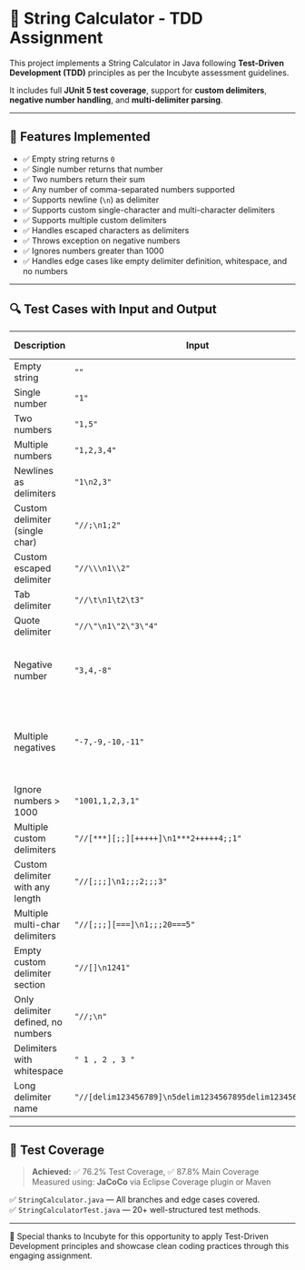 # 🧮 String Calculator - TDD Assignment

This project implements a String Calculator in Java following **Test-Driven Development (TDD)** principles as per the Incubyte assessment guidelines.

It includes full **JUnit 5 test coverage**, support for **custom delimiters**, **negative number handling**, and **multi-delimiter parsing**.

---

## 📌 Features Implemented

- ✅ Empty string returns `0`
- ✅ Single number returns that number
- ✅ Two numbers return their sum
- ✅ Any number of comma-separated numbers supported
- ✅ Supports newline (`\n`) as delimiter
- ✅ Supports custom single-character and multi-character delimiters
- ✅ Supports multiple custom delimiters
- ✅ Handles escaped characters as delimiters
- ✅ Throws exception on negative numbers
- ✅ Ignores numbers greater than 1000
- ✅ Handles edge cases like empty delimiter definition, whitespace, and no numbers

---

## 🔍 Test Cases with Input and Output

| Description                          | Input                                 | Output / Behavior                            |
|--------------------------------------|----------------------------------------|-----------------------------------------------|
| Empty string                         | `""`                                   | `0`                                            |
| Single number                        | `"1"`                                  | `1`                                            |
| Two numbers                          | `"1,5"`                                 | `6`                                            |
| Multiple numbers                     | `"1,2,3,4"`                             | `10`                                           |
| Newlines as delimiters              | `"1\n2,3"`                              | `6`                                            |
| Custom delimiter (single char)       | `"//;\n1;2"`                            | `3`                                            |
| Custom escaped delimiter             | `"//\\\n1\\2"`                          | `3`                                            |
| Tab delimiter                        | `"//\t\n1\t2\t3"`                       | `6`                                            |
| Quote delimiter                      | `"//\"\n1\"2\"3\"4"`                    | `10`                                           |
| Negative number                      | `"3,4,-8"`                              | ❌ Exception: `Negative numbers are not allowed` |
| Multiple negatives                   | `"-7,-9,-10,-11"`                       | ❌ Exception: `Negative numbers not allowed: -7, -9, -10, -11` |
| Ignore numbers > 1000               | `"1001,1,2,3,1"`                        | `7`                                            |
| Multiple custom delimiters          | `"//[***][;;][+++++]\n1***2+++++4;;1"` | `8`                                            |
| Custom delimiter with any length     | `"//[;;;]\n1;;;2;;;3"`                 | `6`                                            |
| Multiple multi-char delimiters       | `"//[;;;][===]\n1;;;20===5"`           | `26`                                           |
| Empty custom delimiter section       | `"//[]\n1241"`                          | `8` (treated as no delimiter)                 |
| Only delimiter defined, no numbers   | `"//;\n"`                               | `0`                                            |
| Delimiters with whitespace           | `" 1 , 2 , 3 "`                         | `6`                                            |
| Long delimiter name                  | `"//[delim123456789]\n5delim1234567895delim1234567895"` | `15` |

---

## 🧪 Test Coverage

> **Achieved:** ✅ 76.2% Test Coverage, ✅ 87.8% Main Coverage  
> Measured using: **JaCoCo** via Eclipse Coverage plugin or Maven

✅ `StringCalculator.java` — All branches and edge cases covered.  
✅ `StringCalculatorTest.java` — 20+ well-structured test methods.

---


🙏 Special thanks to Incubyte for this opportunity to apply Test-Driven Development principles and showcase clean coding practices through this engaging assignment.
